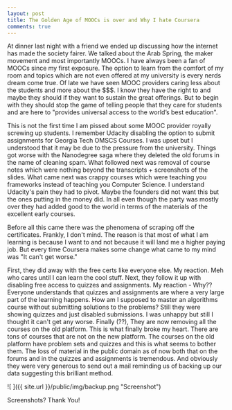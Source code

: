 ```yaml
---
layout: post
title: The Golden Age of MOOCs is over and Why I hate Coursera
comments: true
---
```


At dinner last night with a friend we ended up discussing how the internet has made the society fairer. We talked about the Arab Spring, the maker movement and most importantly MOOCs. I have always been a fan of MOOCs since my first exposure. The option to learn from the comfort of my room and topics which are not even offered at my university is every nerds dream come true. Of late we have seen MOOC providers caring less about the students and more about the $$$. I know they have the right to and maybe they should if they want to sustain the great offerings. But to begin with they should stop the game of telling people that they care for students and are here to "provides universal access to the world’s best education".

This is not the first time I am pissed about some MOOC provider royally screwing up students. I remember Udacity disabling the option to submit assignments for Georgia Tech OMSCS Courses. I was upset but I understood that it may be due to the pressure from the university. Things got worse with the Nanodegree saga where they deleted the old forums in the name of cleaning spam. What followed next was removal of course notes which were nothing beyond the transcripts + screenshots of the slides. What came next was crappy courses which were teaching you frameworks instead of teaching you Computer Science. I understand Udacity's pain they had to pivot. Maybe the founders did not want this but the ones putting in the money did. In all even though the party was mostly over they had added good to the world in terms of the materials of the excellent early courses.

Before all this came there was the phenomena of scraping off the certificates. Frankly, I don't mind. The reason is that most of what I am learning is because I want to and not because it will land me a higher paying job. But every time Coursera makes some change what came to my mind was "It can't get worse." 

First, they did away with the free certs like everyone else. My reaction. Meh who cares until I can learn the cool stuff.
Next, they follow it up with disabling free access to quizzes and assignments. My reaction - Why?? Everyone understands that quizzes and assignments are where a very large part of the learning happens. How am I supposed to master an algorithms course without submitting solutions to the problems? Still they were showing quizzes and just disabled submissions. I was unhappy but still I thought it can't get any worse.
Finally (??), They are now removing all the courses on the old platform. This is what finally broke my heart. There are tons of courses that are not on the new platform. The courses on the old platform have problem sets and quizzes and this is what seems to bother them. The loss of material in the public domain as of now both that on the forums and in the quizzes and assignments is tremendous. And obviously they were very generous to send out a mail reminding us of backing up our data suggesting this brilliant method.

![ ]({{ site.url }}/public/img/backup.png  "Screenshot")

Screenshots? Thank You!

